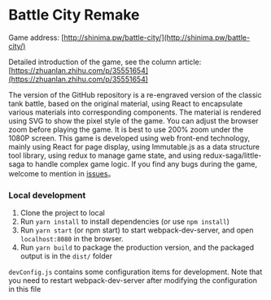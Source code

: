 # Battle City Remake

Game address: [http://shinima.pw/battle-city/](http://shinima.pw/battle-city/)

Detailed introduction of the game, see the column article: [https://zhuanlan.zhihu.com/p/35551654](https://zhuanlan.zhihu.com/p/35551654)

The version of the GitHub repository is a re-engraved version of the classic tank battle, based on the original material, using React to encapsulate various materials into corresponding components. The material is rendered using SVG to show the pixel style of the game. You can adjust the browser zoom before playing the game. It is best to use 200% zoom under the 1080P screen. This game is developed using web front-end technology, mainly using React for page display, using Immutable.js as a data structure tool library, using redux to manage game state, and using redux-saga/little-saga to handle complex game logic.
If you find any bugs during the game, welcome to mention in [issues](https://github.com/shinima/battle-city/issues/new)。


### Local development

1.  Clone the project to local
2.  Run `yarn install` to install dependencies (or use `npm install`)
3.  Run `yarn start` (or npm start) to start webpack-dev-server, and open `localhost:8080` in the browser.
4.  Run `yarn build` to package the production version, and the packaged output is in the `dist/` folder

`devConfig.js` contains some configuration items for development. Note that you need to restart webpack-dev-server after modifying the configuration in this file